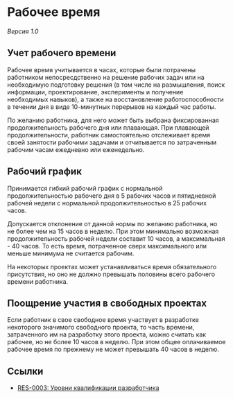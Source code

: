 # Рабочее время

*Версия 1.0*

## Учет рабочего времени

Рабочее время учитывается в часах, которые были потрачены работником непосресдственно на решение рабочих задач или на необходимую подготовку решения (в том числе на размышления, поиск информации, проектирование, эксперименты и получение необходимых навыков), а также на восстановление работоспособности в течении дня в виде 10-минутных перерывов на каждый час работы.

По желанию работника, для него может быть выбрана фиксированная продолжительность рабочего дня или плавающая. При плавающей продолжительности, работник самостоятельно отслеживает время своей занятости рабочими задачами и отчитывается по затраченным рабочим часам ежедневно или еженедельно.


## Рабочий график

Принимается гибкий рабочий график с нормальной продолжительностью рабочего дня в 5 рабочих часов и пятидневной рабочей недели с нормальной продолжительностью в 25 рабочих часов.

Допускается отклонение от данной нормы по желанию работника, но не более чем на 15 часов в неделю. При этом минимально возможная продолжительность рабочей недели составит 10 часов, а максимальная - 40 часов. То есть время, потраченное сверх максимального или меньше минимума не считается рабочим.

На некоторых проектах может устанавливаться время обязательного присутствия, но оно не должно превышать половины всего рабочего времени работника.


## Поощрение участия в свободных проектах

Если работник в свое свободное время участвует в разработке некоторого значимого свободного проекта, то часть времени, затраченного им на разработку этого проекта, можно считать как рабочее, но не более 10 часов в неделю. При этом общее оплачиваемое рабочее время по прежнему не может превышать 40 часов в неделю.


## Ссылки

- [RES-0003: Уровни квалификации разработчика](res-0003-developer-skill-levels.ru.md)
